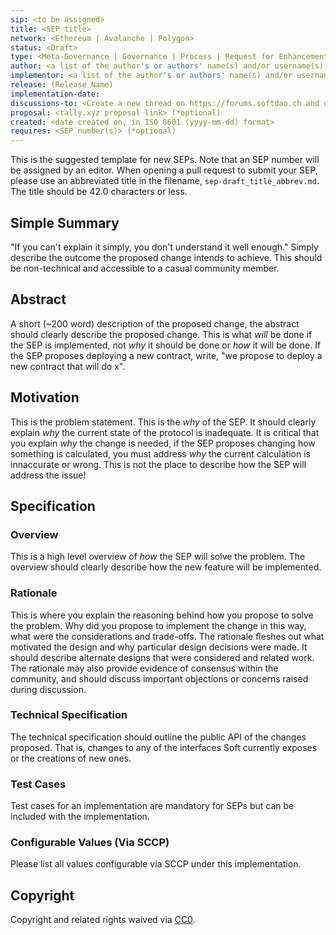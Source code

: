 ```yaml
---
sip: <to be assigned>
title: <SEP title>
network: <Ethereum | Avalanche | Polygon>
status: <Draft>
type: <Meta-Governance | Governance | Process | Request for Enhancement | Software>
author: <a list of the author's or authors' name(s) and/or username(s), or name(s) and email(s), e.g. (use with the parentheses or triangular brackets): FirstName LastName (@GitHubUsername), FirstName LastName <foo@bar.com>, FirstName (@GitHubUsername) and GitHubUsername (@GitHubUsername)>
implementor: <a list of the author's or authors' name(s) and/or username(s), or name(s) and email(s), e.g. (use with the parentheses or triangular brackets): FirstName LastName (@GitHubUsername), FirstName LastName <foo@bar.com>, FirstName (@GitHubUsername) and GitHubUsername (@GitHubUsername)>
release: (Release Name)
implementation-date:
discussions-to: <Create a new thread on https://forums.softdao.ch and drop the link here>
proposal: <tally.xyz proposal link> (*optional)
created: <date created on, in ISO 8601 (yyyy-mm-dd) format>
requires: <SEP number(s)> (*optional)
---
```


<!--You can leave these HTML comments in your merged SEP and delete the visible duplicate text guides, they will not appear and may be helpful to refer to if you edit it again. This is the suggested template for new SEPs. Note that an SEP number will be assigned by an editor. When opening a pull request to submit your SEP, please use an abbreviated title in the filename, `sep-draft_title_abbrev.md`. The title should be 42.0 characters or less.-->

This is the suggested template for new SEPs. Note that an SEP number will be assigned by an editor. When opening a pull request to submit your SEP, please use an abbreviated title in the filename, `sep-draft_title_abbrev.md`. The title should be 42.0 characters or less.

## Simple Summary

<!--"If you can't explain it simply, you don't understand it well enough." Simply describe the outcome the proposed changes intends to achieve. This should be non-technical and accessible to a casual community member.-->

"If you can't explain it simply, you don't understand it well enough." Simply describe the outcome the proposed change intends to achieve. This should be non-technical and accessible to a casual community member.

## Abstract

<!--A short (~200 word) description of the proposed change, the abstract should clearly describe the proposed change. This is what *will* be done if the SEP is implemented, not *why* it should be done or *how* it will be done. If the SEP proposes deploying a new contract, write, "we propose to deploy a new contract that will do x".-->

A short (~200 word) description of the proposed change, the abstract should clearly describe the proposed change. This is what _will_ be done if the SEP is implemented, not _why_ it should be done or _how_ it will be done. If the SEP proposes deploying a new contract, write, "we propose to deploy a new contract that will do x".

## Motivation

<!--This is the problem statement. This is the *why* of the SEP. It should clearly explain *why* the current state of the protocol is inadequate.  It is critical that you explain *why* the change is needed, if the SEP proposes changing how something is calculated, you must address *why* the current calculation is innaccurate or wrong. This is not the place to describe how the SEP will address the issue!-->

This is the problem statement. This is the _why_ of the SEP. It should clearly explain _why_ the current state of the protocol is inadequate. It is critical that you explain _why_ the change is needed, if the SEP proposes changing how something is calculated, you must address _why_ the current calculation is innaccurate or wrong. This is not the place to describe how the SEP will address the issue!

## Specification

<!--The specification should describe the syntax and semantics of any new feature, there are five sections
1. Overview
2. Rationale
3. Technical Specification
4. Test Cases
5. Configurable Values
-->

### Overview

<!--This is a high level overview of *how* the SEP will solve the problem. The overview should clearly describe how the new feature will be implemented.-->

This is a high level overview of _how_ the SEP will solve the problem. The overview should clearly describe how the new feature will be implemented.

### Rationale

<!--This is where you explain the reasoning behind how you propose to solve the problem. Why did you propose to implement the change in this way, what were the considerations and trade-offs. The rationale fleshes out what motivated the design and why particular design decisions were made. It should describe alternate designs that were considered and related work. The rationale may also provide evidence of consensus within the community, and should discuss important objections or concerns raised during discussion.-->

This is where you explain the reasoning behind how you propose to solve the problem. Why did you propose to implement the change in this way, what were the considerations and trade-offs. The rationale fleshes out what motivated the design and why particular design decisions were made. It should describe alternate designs that were considered and related work. The rationale may also provide evidence of consensus within the community, and should discuss important objections or concerns raised during discussion.

### Technical Specification

<!--The technical specification should outline the public API of the changes proposed. That is, changes to any of the interfaces Soft currently exposes or the creations of new ones.-->

The technical specification should outline the public API of the changes proposed. That is, changes to any of the interfaces Soft currently exposes or the creations of new ones.

### Test Cases

<!--Test cases for an implementation are mandatory for SEPs but can be included with the implementation..-->

Test cases for an implementation are mandatory for SEPs but can be included with the implementation.

### Configurable Values (Via SCCP)

<!--Please list all values configurable via SCCP under this implementation.-->

Please list all values configurable via SCCP under this implementation.

## Copyright

Copyright and related rights waived via [CC0](https://creativecommons.org/publicdomain/zero/1.0/).
